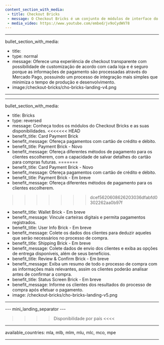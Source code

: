 ```yaml
---
content_section_with_media: 
 - title: Checkout Bricks
 - message: O Checkout Bricks é um conjunto de módulos de interface do usuário que já vêm prontos para o front-end e são otimizados para uma melhor usabilidade e conversão. Cada Brick pode ser utilizado de forma independente ou em conjunto, formando a experiência de um checkout completo.
 - media_video: https://www.youtube.com/embed/jv9oCydWV78
---
```


---
bullet_section_with_media: 
 - title: 
 - type: normal
 - message: Oferece uma experiência de checkout transparente com possibilidade de customização de acordo com cada loja e é seguro porque as informações de pagamento são processadas através do Mercado Pago, possuindo um processo de integração mais simples que minimiza o tempo de produção e desenvolvimento.
 - image:/checkout-bricks/cho-bricks-landing-v4.png
---

---
bullet_section_with_media: 
 - title: Bricks
 - type: reversed
 - message: Conheça todos os módulos do Checkout Bricks e as suas disponibilidades.
<<<<<<< HEAD
 - benefit_title: Card Payment Brick
 - benefit_message: Ofereça pagamentos com cartão de crédito e débito.
 - benefit_title: Payment Brick - Novo
 - benefit_message: Ofereça diferentes métodos de pagamento para os clientes escolherem, com a capacidade de salvar detalhes do cartão para compras futuras.
=======
 - benefit_title: Card Payment Brick - Novo
 - benefit_message: Ofereça pagamentos com cartão de crédito e débito. 
 - benefit_title: Payment Brick - Em breve
 - benefit_message: Ofereça diferentes métodos de pagamento para os clientes escolherem.
>>>>>>> dcef5620608626203036dfabfd0302262aa0b97f
 - benefit_title: Wallet Brick - Em breve
 - benefit_message: Vincule carteiras digitais e permita pagamentos registrados.
 - benefit_title: User Info Brick - Em breve
 - benefit_message: Colete os dados dos clientes para deduzir aqueles que serão necessários no processo de compra.
 - benefit_title: Shipping Brick - Em breve
 - benefit_message: Colete dados de envio dos clientes e exiba as opções de entrega disponíveis, além de seus benefícios.
 - benefit_title: Review & Confirm Brick - Em breve
 - benefit_message: Exiba um resumo de todo o processo de compra com as informações mais relevantes, assim os clientes poderão analisar antes de confirmar a compra.
 - benefit_title: Status Screen Brick - Em breve
 - benefit_message: Informe os clientes dos resultados do processo de compra após efetuar o pagamento.
 - image: /checkout-bricks/cho-bricks-landing-v5.png
---

--- mini_landing_separator ---

>>>> Disponibilidade por país <<<<
---
available_countries: mla, mlb, mlm, mlu, mlc, mco, mpe

---